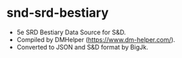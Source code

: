 # snd-srd-bestiary
- 5e SRD Bestiary Data Source for S&amp;D.
- Compiled by DMHelper (https://www.dm-helper.com/).
- Converted to JSON and S&D format by BigJk.
